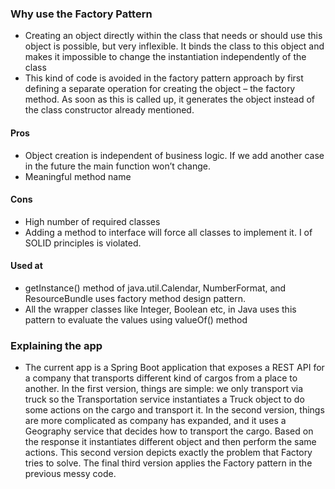 ### Why use the Factory Pattern

- Creating an object directly within the class that needs or should use this object is possible, but very inflexible.
  It binds the class to this object and makes it impossible to change the instantiation independently of the class
- This kind of code is avoided in the factory pattern approach by first defining a separate operation for creating the
  object
  – the factory method. As soon as this is called up, it generates the object instead of the class constructor already
  mentioned.

#### Pros

- Object creation is independent of business logic. If we add another case in the future the main function won’t change.
- Meaningful method name

#### Cons

- High number of required classes
- Adding a method to interface will force all classes to implement it. I of SOLID principles is violated.

#### Used at

- getInstance() method of java.util.Calendar, NumberFormat, and ResourceBundle uses factory method design pattern.
- All the wrapper classes like Integer, Boolean etc, in Java uses this pattern to evaluate the values using valueOf()
  method

### Explaining the app

- The current app is a Spring Boot application that exposes a REST API for a company that transports different kind of
  cargos from a place to another. In the first version, things are simple: we only transport via truck so the
  Transportation
  service instantiates a Truck object to do some actions on the cargo and transport it. In the second version, things
  are
  more complicated as company has expanded, and it uses a Geography service that decides how to transport the cargo.
  Based
  on the response it instantiates different object and then perform the same actions. This second version depicts
  exactly the
  problem that Factory tries to solve. The final third version applies the Factory pattern in the previous messy code.